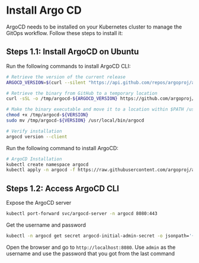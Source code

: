 # Install Argo CD

ArgoCD needs to be installed on your Kubernetes cluster to manage the GitOps workflow. Follow these steps to install it:

## Steps 1.1: Install ArgoCD on Ubuntu

Run the following commands to install ArgoCD CLI:
```bash
# Retrieve the version of the current release
ARGOCD_VERSION=$(curl --silent "https://api.github.com/repos/argoproj/argo-cd/releases/latest" | grep '"tag_name"' | sed -E 's/.*"([^"]+)".*/\1/')

# Retrieve the binary from GitHub to a temporary location
curl -sSL -o /tmp/argocd-${ARGOCD_VERSION} https://github.com/argoproj/argo-cd/releases/download/${ARGOCD_VERSION}/argocd-linux-amd64

# Make the binary executable and move it to a location within $PATH /usr/local/bin
chmod +x /tmp/argocd-${VERSION}
sudo mv /tmp/argocd-${VERSION} /usr/local/bin/argocd 

# Verify installation
argocd version --client
```
Run the following command to install ArgoCD:

```bash
# ArgoCD Installation
kubectl create namespace argocd
kubectl apply -n argocd -f https://raw.githubusercontent.com/argoproj/argo-cd/stable/manifests/install.yaml
```

## Steps 1.2: Access ArgoCD CLI

Expose the ArgoCD server
```bash
kubectl port-forward svc/argocd-server -n argocd 8080:443
```
Get the username and password
```bash
kubectl -n argocd get secret argocd-initial-admin-secret -o jsonpath='{.data.password}' | base64 -d
```
Open the browser and go to `http://localhost:8080`. Use `admin` as the username and use the password that you got from the last command